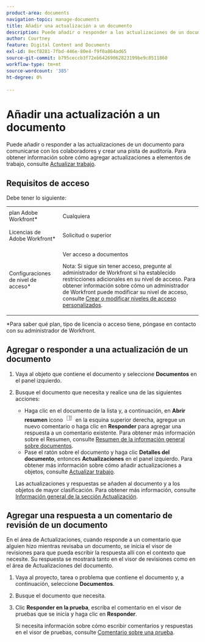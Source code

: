 ```yaml
---
product-area: documents
navigation-topic: manage-documents
title: Añadir una actualización a un documento
description: Puede añadir o responder a las actualizaciones de un documento para comunicarse con los colaboradores y crear una pista de auditoría. Para obtener información sobre cómo agregar actualizaciones a elementos de trabajo, vea Actualizar el trabajo.
author: Courtney
feature: Digital Content and Documents
exl-id: 8ecf8281-7fbd-446e-80e4-f9f0a864ad65
source-git-commit: b795ceccb3f72eb64269062823199be9c8511860
workflow-type: tm+mt
source-wordcount: '385'
ht-degree: 0%

---
```


# Añadir una actualización a un documento

Puede añadir o responder a las actualizaciones de un documento para comunicarse con los colaboradores y crear una pista de auditoría. Para obtener información sobre cómo agregar actualizaciones a elementos de trabajo, consulte [Actualizar trabajo](../../workfront-basics/updating-work-items-and-viewing-updates/update-work.md).

## Requisitos de acceso

Debe tener lo siguiente:

<table style="table-layout:auto"> 
 <col> 
 <col> 
 <tbody> 
  <tr> 
   <td role="rowheader">plan Adobe Workfront*</td> 
   <td> <p> Cualquiera</p> </td> 
  </tr> 
  <tr> 
   <td role="rowheader">Licencias de Adobe Workfront*</td> 
   <td> <p>Solicitud o superior</p> </td> 
  </tr> 
  <tr> 
   <td role="rowheader">Configuraciones de nivel de acceso*</td> 
   <td> <p>Ver acceso a documentos</p> <p>Nota: Si sigue sin tener acceso, pregunte al administrador de Workfront si ha establecido restricciones adicionales en su nivel de acceso. Para obtener información sobre cómo un administrador de Workfront puede modificar su nivel de acceso, consulte <a href="../../administration-and-setup/add-users/configure-and-grant-access/create-modify-access-levels.md" class="MCXref xref">Crear o modificar niveles de acceso personalizados</a>.</p> </td> 
  </tr> 
 </tbody> 
</table>

&#42;Para saber qué plan, tipo de licencia o acceso tiene, póngase en contacto con su administrador de Workfront.

## Agregar o responder a una actualización de un documento

1. Vaya al objeto que contiene el documento y seleccione **Documentos** en el panel izquierdo.
1. Busque el documento que necesita y realice una de las siguientes acciones:

   * Haga clic en el documento de la lista y, a continuación, en **Abrir resumen** icono ![](assets/qs-summary-in-new-toolbar-small.png) en la esquina superior derecha, agregue un nuevo comentario o haga clic en **Responder** para agregar una respuesta a un comentario existente. Para obtener más información sobre el Resumen, consulte [Resumen de la información general sobre documentos](../../documents/managing-documents/summary-for-documents.md).
   * Pase el ratón sobre el documento y haga clic **Detalles del documento**, entonces **Actualizaciones** en el panel izquierdo.
Para obtener más información sobre cómo añadir actualizaciones a objetos, consulte [Actualizar trabajo](../../workfront-basics/updating-work-items-and-viewing-updates/update-work.md).

   Las actualizaciones y respuestas se añaden al documento y a los objetos de mayor clasificación. Para obtener más información, consulte [Información general de la sección Actualización](../../workfront-basics/updating-work-items-and-viewing-updates/updates-tab-overview.md).


## Agregar una respuesta a un comentario de revisión de un documento

En el área de Actualizaciones, cuando responde a un comentario que alguien hizo mientras revisaba un documento, se inicia el visor de revisiones para que pueda escribir la respuesta allí con el contexto que necesite. Su respuesta se mostrará tanto en el visor de revisiones como en el área de Actualizaciones del documento.

1. Vaya al proyecto, tarea o problema que contiene el documento y, a continuación, seleccione **Documentos**.
1. Busque el documento que necesita.

1. Clic **Responder en la prueba**, escriba el comentario en el visor de pruebas que se inicia y haga clic en **Responder**.

   Si necesita información sobre cómo escribir comentarios y respuestas en el visor de pruebas, consulte [Comentario sobre una prueba](../../review-and-approve-work/proofing/reviewing-proofs-within-workfront/comment-on-a-proof/comment-on-proof-1.md).
